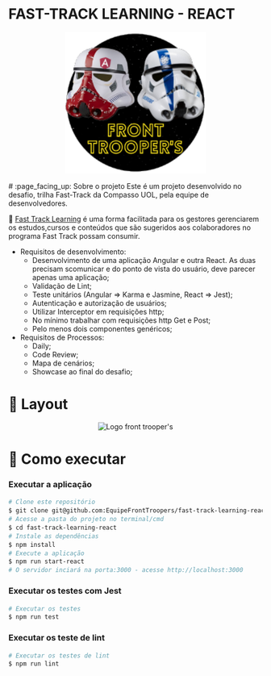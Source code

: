 # FAST-TRACK LEARNING - REACT
<p align="center">
   <img src="https://github.com/EquipeFrontTroopers/fast-track-learning-angular/blob/master/.github/logo-front-troopers.png"
       alt="Logo front trooper's"
       width="280"/>
</p>
# :page_facing_up: Sobre o projeto
Este é um projeto desenvolvido no desafio, trilha Fast-Track da Compasso UOL, pela equipe de desenvolvedores.

:orange_book: [Fast Track Learning](https://fast-939d3.web.app/sign-in) é uma forma facilitada para os gestores gerenciarem os estudos,cursos e conteúdos que são sugeridos aos colaboradores no programa Fast Track possam consumir.
- Requisitos de desenvolvimento:
  - Desenvolvimento de uma aplicação Angular e outra React. As duas precisam scomunicar e do ponto de vista do usuário, deve parecer apenas uma aplicação;
  - Validação de Lint;
  - Teste unitários (Angular => Karma e Jasmine, React => Jest);
  - Autenticação e autorização de usuários;
  - Utilizar Interceptor em requisições http;
  - No mínimo trabalhar com requisições http Get e Post;
  - Pelo menos dois componentes genéricos;
- Requisitos de Processos:
  - Daily;
  - Code Review;
  - Mapa de cenários;
  - Showcase ao final do desafio;
# :art: Layout
<p align="center">
   <img src="https://trello-attachments.s3.amazonaws.com/5fb51453899a4c55885b6474/5fb6afb9f05339434282699d/ea5a0c898159e338c298dcf0a3b3205d/cards.png"
       alt="Logo front trooper's"
       width="280"/>
</p>

# :construction_worker: Como executar
### Executar a aplicação
```bash
# Clone este repositório 
$ git clone git@github.com:EquipeFrontTroopers/fast-track-learning-react.git
# Acesse a pasta do projeto no terminal/cmd
$ cd fast-track-learning-react
# Instale as dependências
$ npm install
# Execute a aplicação
$ npm run start-react
# O servidor inciará na porta:3000 - acesse http://localhost:3000 
```
### Executar os testes com Jest
```bash
# Executar os testes
$ npm run test
```
### Executar os teste de lint
```bash
# Executar os testes de lint
$ npm run lint
```



